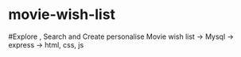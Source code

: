# movie-wish-list

#Explore , Search and Create personalise Movie wish list
-> Mysql
-> express
-> html, css, js
